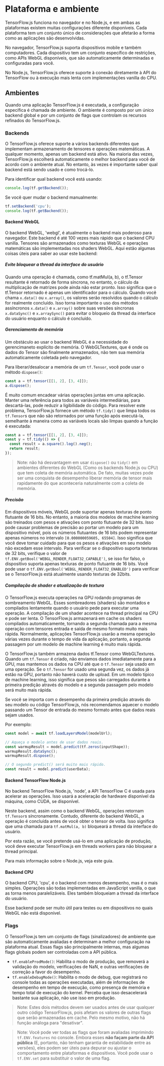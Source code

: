 # Plataforma e ambiente

TensorFlow.js funciona no navegador e no Node.js, e em ambas as plataformas existem muitas configurações diferente disponíveis. Cada plataforma tem um conjunto único de considerações que afetarão a forma como as aplicações são desenvolvidas.

No navegador, TensorFlow.js suporta dispositivos mobile e também computadores. Cada dispositivo tem um conjunto específico de restrições, como APIs WebGL disponíveis, que são automaticamente determinadas e configuradas para você.

No Node.js, TensorFlow.js oferece suporte à conexão diretamente à API do TensorFlow ou à execução mais lenta com implementações vanilla do CPU.


## Ambientes

Quando uma aplicação TensorFlow.js é executada, a configuração específica é chamada de ambiente. O ambiente é composto por um único backend global e por um conjunto de flags que controlam os recursos refinados do TensorFlow.js.


### Backends

O TensorFlow.js oferece suporte a vários backends diferentes que implementam armazenamento de tensores e operações matemáticas. A qualquer momento, apenas um backend está ativo. Na maioria das vezes, TensorFlow.js escolherá automaticamente o melhor backend para você de acordo com o ambiente atual. No entanto, às vezes é importante saber qual backend está sendo usado e como trocá-lo.

Para identificar qual backend você está usando:


```js
console.log(tf.getBackend());
```


Se você quer mudar o backend manualmente:


```js
tf.setBackend('cpu');
console.log(tf.getBackend());
```



#### Backend WebGL

O backend WebGL, 'webgl', é atualmente o backend mais poderoso para navegador. Este backend é até 100 vezes mais rápido que o backend CPU vanilla. Tensores são armazenados como texturas WebGL e operações matemáticas são implementadas nos shaders WebGL. Aqui estão algumas coisas úteis para saber ao usar este backend:



##### Evite bloquear a thread da interface do usuário

Quando uma operação é chamada, como tf.matMul(a, b), o tf.Tensor resultante é retornado de forma síncrona, no entanto, o cálculo da multiplicação de matrizes pode ainda não estar pronto. Isso significa que o tf.Tensor retornado é apenas um identificador para o cálculo. Quando você chama `x.data()` ou `x.array()`, os valores serão resolvidos quando o cálculo for realmente concluído. Isso torna importante o uso dos métodos assíncronos `x.data()` e `x.array()` sobre suas versões síncronas `x.dataSync()` e `x.arraySync()` para evitar o bloqueio da thread da interface do usuário enquanto o cálculo é concluído.


##### Gerenciamento de memória

Um obstáculo ao usar o backend WebGL é a necessidade do gerencimaneto explícito de memória. O WebGLTextures, que é onde os dados do Tensor são finalmente armazenados, não tem sua memória automaticamente coletada pelo navegador.

Para liberar/desalocar a memória de um `tf.Tensor`, você pode usar o método `dispose()`:


```js
const a = tf.tensor([[1, 2], [3, 4]]);
a.dispose();
```

É muito comum encadear várias operações juntas em uma aplicação. Manter uma referência para todos as variáveis intermediárias, para descartá-las, pode reduzir a ligibilidade do código. Para resolver este problema, TensorFlow.js fornece um método `tf.tidy()` que limpa todos os `tf.Tensor`s que não são retornados por uma função após executá-la, semelhante à maneira como as variáveis locais são limpas quando a função é executada:


```js
const a = tf.tensor([[1, 2], [3, 4]]);
const y = tf.tidy(() => {
  const result = a.square().log().neg();
  return result;
});
```


> Note: não há desvantagem em usar `dispose()` ou `tidy()` em ambientes diferentes do WebGL (Como os backends Node.js ou CPU) que tem coleta de memória automática. De fato, muitas vezes pode ser uma conquista de desempenho liberar memória de tensor mais rapidamente do que aconteceria naturalmente com a coleta de memória.


##### Precisão

Em dispositivos móveis, WebGL pode suportar apenas texturas de ponto flutuante de 16 bits. No entanto, a maioria dos modelos de machine learning são treinados com pesos e ativações com ponto flutuante de 32 bits. Isso pode causar problemas de precisão ao portar um modelo para um dispositivo móvel, pois os números flutuantes de 16 bits podem representar apenas números no intervalo `[0.000000059605, 65504]`. Isso significa que você deve tomar cuidado para que os pesos e ativações em seu modelo não excedam esse intervalo. Para verificar se o dispositivo suporta texturas de 32 bits, verifique o valor de `tf.ENV.getBool('WEBGL_RENDER_FLOAT32_CAPABLE')`, se isso for falso, o dispositivo suporta apenas texturas de ponto flutuante de 16 bits. Você pode usar o `tf.ENV.getBool('WEBGL_RENDER_FLOAT32_ENABLED')` para verificar se o TensorFlow.js está atualmente usando texturas de 32bits.


##### Compilação de shader e atualização de textura

O TensorFlow.js executa operações na GPU rodando programas de sombreamento WebGL. Esses sombreadores (shaders) são montados e compilados lentamente quando o usuário pede para executar uma operação. A compilação de um shader acontece na thread principal na CPU e pode ser lenta. O TensorFlow.js armazenará em cache os shaders compilados automaticamente, tornando a segunda chamada para a mesma operação com tensores entrada e saída de mesmo formato muito mais rápida. Normalmente, aplicações TensorFlow.js usarão a mesma operação várias vezes durante o tempo de vida da aplicação, portanto, a segunda passagem por um modelo de machine learning é muito mais rápida.

O TensorFlow.js também armazena dados tf.Tensor como WebGLTextures. Quando um `tf.Tensor` é criado, não enviamos dados imediatamente para a GPU, mas mantemos os dados na CPU até que o `tf.Tensor` seja usado em uma operação. Se o `tf.Tensor` for usado uma segunda vez, os dados já estão na GPU, portanto não haverá custo de upload. Em um modelo típico de machine learning, isso significa que pesos são carregados durante a primeira predição através do modelo e a segunda passagem pelo modelo será muito mais rápida.

Se você se importa com o desempenho da primeira predição através do seu modelo ou código TensorFlow.js, nós recomendamos aquecer o modelo passando um Tensor de entrada do mesmo formato antes que dados reais sejam usados.

Por exemplo:


```js
const model = await tf.loadLayersModel(modelUrl);

// Aqueça o modelo antes de usar dados reais.
const warmupResult = model.predict(tf.zeros(inputShape));
warmupResult.dataSync();
warmupResult.dispose();

// O segundo predict() será muito mais rápido.
const result = model.predict(userData);
```



#### Backend TensorFlow Node.js

No backend TensorFlow Node.js, 'node', a API TensorFlow C é usada para acelerar as operações. Isso usará a aceleração de hardware disponível da máquina, como CUDA, se disponível.

Neste backend, assim como o backend WebGL, operações retornam `tf.Tensor`s síncronamente. Contudo, diferente do backend WebGL, a operação é concluída antes de você obter o tensor de volta. Isso significa que uma chamada para `tf.matMul(a, b)` bloqueará a thread da interface do usuário.

Por esta razão, se você pretende usá-lo em uma aplicação de produção, você deve executar TensorFlow.js em threads workers para não bloquear a thread principal.

Para mais informação sobre o Node.js, veja este guia.


#### Backend CPU

O backend CPU, 'cpu', é o backend com menos desempenho, mas é o mais simples. Operações são todas implementadas em JavaScript vanilla, o que as torna menos paralelizáveis. Eles também bloqueiam a thread da interface do usuário.

Esse backend pode ser muito útil para testes ou em dispositivos no quais WebGL não está disponível.


### Flags

O TensorFlow.js tem um conjunto de flags (sinalizadores) de ambiente que são automaticamente avaliadas e determinam a melhor configuração na plataforma atual. Essas flags são principalmente internas, mas algumas flags globais podem ser controladas com a API pública.

*   `tf.enableProdMode()`: Habilita o modo de produção, que removerá a validação do modelo, verificações de NaN, e outras verificações de correção a favor do desempenho.
*   `tf.enableDebugMode()`: Habilita o modo de debug, que registrará no console todas as operações executadas, além de informações de desempenho em tempo de execução, como presença de memória e tempo total de execução do kernel. Perceba que isso desacelerará bastante sua aplicação, não use isso em produção.

> Note: Estes dois métodos devem ser usados antes de usar qualquer outro código TensorFlow.js, pois afetam os valores de outras flags que serão armazenadas em cache. Pelo mesmo motivo, não há função análoga para "desativar".

> Note: Você pode ver todas as flags que foram avaliadas imprimindo `tf.ENV.features` no console. Embora esses **não façam parte da API pública** (E, portanto, não tenham garantia de estabilidade entre as versões), eles podem ser úteis para depurar ou ajustar o comportamento entre plataformas e dispositivos. Você pode usar o `tf.ENV.set` para substituir o valor de uma flag.

